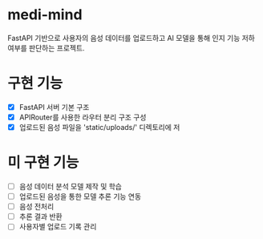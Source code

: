 # medi-mind

FastAPI 기반으로 사용자의 음성 데이터를 업로드하고 AI 모델을 통해 인지 기능 저하 여부를 판단하는 프로젝트.

# 구현 기능

-[X] FastAPI 서버 기본 구조
-[X] APIRouter를 사용한 라우터 분리 구조 구성
-[X] 업로드된 음성 파일을 'static/uploads/' 디렉토리에 저

# 미 구현 기능 

-[ ] 음성 데이터 분석 모델 제작 및 학습
-[ ] 업로드된 음성을 통한 모델 추론 기능 연동
-[ ] 음성 전처리
-[ ] 추론 결과 반환
-[ ] 사용자별 업로드 기록 관리
